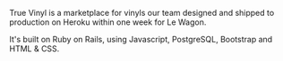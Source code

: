 True Vinyl is a  marketplace for vinyls our team designed and shipped to production on Heroku within one week for Le Wagon. 

It's built on Ruby on Rails, using Javascript, PostgreSQL, Bootstrap and HTML & CSS. 
